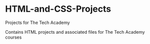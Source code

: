 # HTML-and-CSS-Projects
Projects for The Tech Academy

Contains HTML projects and associated files for The Tech Academy courses
